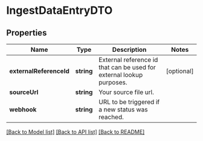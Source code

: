 # IngestDataEntryDTO

## Properties
Name | Type | Description | Notes
------------ | ------------- | ------------- | -------------
**externalReferenceId** | **string** | External reference id that can be used for external lookup purposes. | [optional] 
**sourceUrl** | **string** | Your source file url. | 
**webhook** | **string** | URL to be triggered if a new status was reached. | 

[[Back to Model list]](../README.md#documentation-for-models) [[Back to API list]](../README.md#documentation-for-api-endpoints) [[Back to README]](../README.md)


